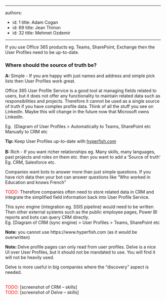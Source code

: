 

---
authors:
  - id: 1
    title: Adam Cogan
  - id: 69
    title: Jean Thirion
  - id: 32
    title: Mehmet Ozdemir
---




<span class='intro'> <p class="ssw15-rteElement-P">​If you use Office 365 products eg. Teams, SharePoint, Exchange then the User Profiles need to be up-to-date.​​<br></p> </span>

<h3 class="ssw15-rteElement-H3">Where should the source of truth be?</h3><p class="ssw15-rteElement-P"><b>A&#58; </b>Simple - If you are happy with just names and address and simple pick lists then User Profiles work great.</p><p>Office 365 User Profile Service is a good tool at managing fields related to users, but it does not offer any functionality to maintain related data such as responsibilities and projects. Therefore it cannot be used as a single source of truth if you have complex profile data. Think of all the stuff you see on LinkedIn. Maybe this will change in the future now that Microsoft owns LinkedIn.<br></p><p class="ssw15-rteElement-P">Eg. &#160;[Diagram of User Profiles &gt; Automatically to Teams, SharePoint etc&#160;<br>Manually to CRM etc</p><p><b>Tip&#58; </b>Keep User Profiles up-to-date with <a href="https&#58;//www.hyperfish.com/">hyperfish.com​</a><br><br><b>B&#58; </b>Rich - If you want richer relationships eg. Many skills, many languages, past projects and roles on them etc. then you want to add a ‘Source of truth’ Eg. CRM, Salesforce etc.<br></p><p class="ssw15-rteElement-P">Companies want bots to answer more than just simple questions. If you have rich data then your bot can answer questions like “Who worked in Education and knows French”</p><p class="ssw15-rteElement-P"><span style="color&#58;#ff0000;">TODO&#58;</span> Therefore companies often need to store related data in CRM and integrate the simplified field information back into User Profile Service.</p><p>This sync engine (integration eg. SSIS pipeline) would need to be written<br>Then other external systems such as the public employee pages, Power BI reports and bots can query CRM directly.<br>Eg. [Diagram of CRM (sync engine) &gt; User Profiles &gt; Teams, SharePoint etc<br></p><p class="ssw15-rteElement-P"><b>Note&#58;</b> you cannot use https&#58;//www.hyperfish.com (as it would be overwritten)​​<br></p><p><b>Note&#58; </b>Delve profile pages can only read from user profiles. Delve is a nice UI over User Profiles, but it should not be mandated to use. You will find it will not be heavily used.</p><p class="ssw15-rteElement-P">Delve is more useful in big companies where the “discovery” aspect is needed.</p><p><br><span style="color&#58;#ff0000;">TODO&#58;&#160;</span>[screenshot of CRM – skills]<br><span style="color&#58;#ff0000;">TODO&#58;</span>&#160;[screenshot of Delve – skills]<br><br><br><br></p>


